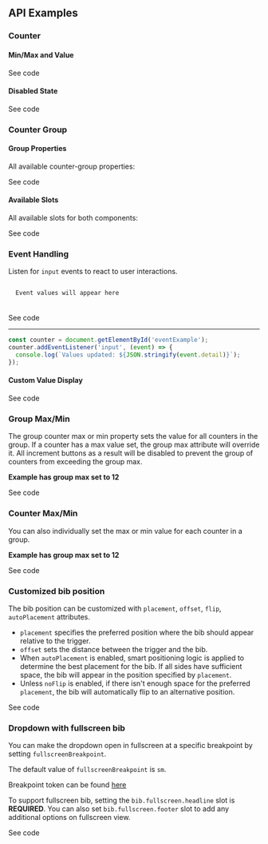 <!-- AURO-GENERATED-CONTENT:START (FILE:src=./../docs/api.md) -->
<!-- AURO-GENERATED-CONTENT:END -->

## API Examples

### Counter

#### Min/Max and Value
<div class="exampleWrapper">
  <!-- AURO-GENERATED-CONTENT:START (FILE:src=./../apiExamples/counter-minmax.html) -->
  <!-- AURO-GENERATED-CONTENT:END -->
</div>

<auro-accordion alignRight>
  <span slot="trigger">See code</span>
<!-- AURO-GENERATED-CONTENT:START (CODE:src=./../apiExamples/counter-minmax.html) -->
<!-- AURO-GENERATED-CONTENT:END -->
</auro-accordion>

#### Disabled State

<div class="exampleWrapper">
  <!-- AURO-GENERATED-CONTENT:START (FILE:src=./../apiExamples/counter-disabled.html) -->
  <!-- AURO-GENERATED-CONTENT:END -->
</div>

<div class="exampleWrapper--ondark" aria-hidden>
  <!-- AURO-GENERATED-CONTENT:START (FILE:src=./../apiExamples/onDarkDisabled.html) -->
  <!-- AURO-GENERATED-CONTENT:END -->
</div>

<auro-accordion alignRight>
  <span slot="trigger">See code</span>

<!-- AURO-GENERATED-CONTENT:START (CODE:src=./../apiExamples/counter-disabled.html) -->
<!-- AURO-GENERATED-CONTENT:END -->

<!-- AURO-GENERATED-CONTENT:START (FILE:src=./../apiExamples/onDarkDisabled.html) -->
<!-- AURO-GENERATED-CONTENT:END -->

</auro-accordion>

### Counter Group

#### Group Properties
All available counter-group properties:

<div class="exampleWrapper">
  <!-- AURO-GENERATED-CONTENT:START (FILE:src=./../apiExamples/api-group-properties.html) -->
  <!-- AURO-GENERATED-CONTENT:END -->
</div>

<auro-accordion alignRight>
  <span slot="trigger">See code</span>
<!-- AURO-GENERATED-CONTENT:START (CODE:src=./../apiExamples/api-group-properties.html) -->
<!-- AURO-GENERATED-CONTENT:END -->
</auro-accordion>

#### Available Slots
All available slots for both components:

<div class="exampleWrapper">
  <!-- AURO-GENERATED-CONTENT:START (FILE:src=./../apiExamples/api-slots.html) -->
  <!-- AURO-GENERATED-CONTENT:END -->
</div>

<auro-accordion alignRight>
  <span slot="trigger">See code</span>
<!-- AURO-GENERATED-CONTENT:START (CODE:src=./../apiExamples/api-slots.html) -->
<!-- AURO-GENERATED-CONTENT:END -->
</auro-accordion>

### Event Handling
Listen for `input` events to react to user interactions.

<code id="eventOutput">
  Event values will appear here
</code><br><br>

<div class="exampleWrapper">
  <!-- AURO-GENERATED-CONTENT:START (FILE:src=./../apiExamples/events.html) -->
  <!-- AURO-GENERATED-CONTENT:END -->
</div>

<auro-accordion alignRight>
  <span slot="trigger">See code</span>
<!-- AURO-GENERATED-CONTENT:START (CODE:src=./../apiExamples/events.html) -->
<!-- AURO-GENERATED-CONTENT:END -->

----

```javascript
const counter = document.getElementById('eventExample');
counter.addEventListener('input', (event) => {
  console.log(`Values updated: ${JSON.stringify(event.detail)}`);
});
```

</auro-accordion>

#### Custom Value Display
<div class="exampleWrapper">
  <!-- AURO-GENERATED-CONTENT:START (FILE:src=./../apiExamples/dropdown-value-text.html) -->
  <!-- AURO-GENERATED-CONTENT:END -->
</div>

<auro-accordion alignRight>
  <span slot="trigger">See code</span>
<!-- AURO-GENERATED-CONTENT:START (CODE:src=./../apiExamples/dropdown-value-text.html) -->
<!-- AURO-GENERATED-CONTENT:END -->
</auro-accordion>

### Group Max/Min

The group counter max or min property sets the value for all counters in the group. If a counter has a max value set, the group max attribute will override it. All increment buttons as a result will be disabled to prevent the group of counters from exceeding the group max.

**Example has group max set to 12**

<div class="exampleWrapper">
  <!-- AURO-GENERATED-CONTENT:START (FILE:src=./../apiExamples/group-max.html) -->
  <!-- AURO-GENERATED-CONTENT:END -->
</div>

<auro-accordion alignRight>
  <span slot="trigger">See code</span>

<!-- AURO-GENERATED-CONTENT:START (CODE:src=./../apiExamples/group-max.html) -->
<!-- AURO-GENERATED-CONTENT:END -->

</auro-accordion>

### Counter Max/Min

You can also individually set the max or min value for each counter in a group.

**Example has group max set to 12**

<div class="exampleWrapper">
  <!-- AURO-GENERATED-CONTENT:START (FILE:src=./../apiExamples/group-counter-max.html) -->
  <!-- AURO-GENERATED-CONTENT:END -->
</div>

<auro-accordion alignRight>
  <span slot="trigger">See code</span>

<!-- AURO-GENERATED-CONTENT:START (CODE:src=./../apiExamples/group-counter-max.html) -->
<!-- AURO-GENERATED-CONTENT:END -->

</auro-accordion>

### Customized bib position
The bib position can be customized with `placement`, `offset`, `flip`, `autoPlacement` attributes.

- `placement` specifies the preferred position where the bib should appear relative to the trigger.
- `offset` sets the distance between the trigger and the bib.
- When `autoPlacement` is enabled, smart positioning logic is applied to determine the best placement for the bib. If all sides have sufficient space, the bib will appear in the position specified by `placement`.
- Unless `noFlip` is enabled, if there isn't enough space for the preferred `placement`, the bib will automatically flip to an alternative position.

<div class="exampleWrapper">
  <!-- AURO-GENERATED-CONTENT:START (FILE:src=./../apiExamples/floaterConfig.html) -->
  <!-- AURO-GENERATED-CONTENT:END -->
</div>
<auro-accordion alignRight>
  <span slot="trigger">See code</span>

<!-- AURO-GENERATED-CONTENT:START (CODE:src=./../apiExamples/floaterConfig.html) -->
<!-- AURO-GENERATED-CONTENT:END -->

</auro-accordion>

### Dropdown with fullscreen bib

You can make the dropdown open in fullscreen at a specific breakpoint by setting `fullscreenBreakpoint`.

The default value of `fullscreenBreakpoint` is `sm`. 

Breakpoint token can be found [here](https://auro.alaskaair.com/getting-started/developers/design-tokens)

To support fullscreen bib, setting the `bib.fullscreen.headline` slot is **REQUIRED**.
You can also set `bib.fullscreen.footer` slot to add any additional options on fullscreen view.


<div class="exampleWrapper">
  <!-- AURO-GENERATED-CONTENT:START (FILE:src=./../apiExamples/dropdown-mobile-properties.html) -->
  <!-- AURO-GENERATED-CONTENT:END -->
</div>

<auro-accordion alignRight>
  <span slot="trigger">See code</span>


<!-- AURO-GENERATED-CONTENT:START (CODE:src=./../apiExamples/dropdown-mobile-properties.html) -->
<!-- AURO-GENERATED-CONTENT:END -->

</auro-accordion>
